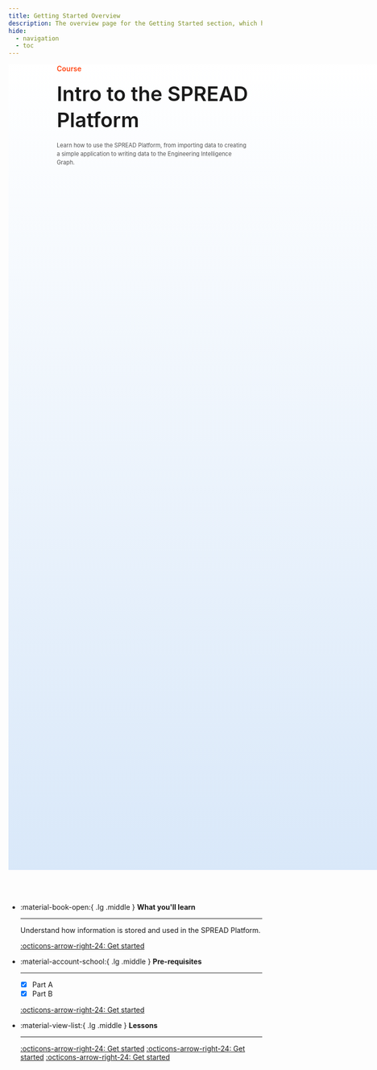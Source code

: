 ```yaml
---
title: Getting Started Overview
description: The overview page for the Getting Started section, which has learning content for using the SPREAD Platform.
hide:
  - navigation
  - toc
---
```


<!--
README

For guidance on how to write documenation, see https://dev.stage.spread.ai/docs/contributor/guide.html. Contact Documentation when this document is ready for review.
-->

<style>
     .md-typeset h1, .md-source-file, .md-typeset hr {
          display: none;
     }

     .md-typeset [data-preview], .md-typeset abbr {
          border-bottom: none;
     }

     nav.md-path {
          display: none !important;
     }

     .md-main__inner {
          margin: 0 !important;
     }

     .md-content__button {
          margin: 8.25px !important;
     }

     article.md-content__inner {
          margin: 0 !important;
          padding-bottom: 3em;
          padding-top: 3em;
     }

     .header {
          width: 100vw;
          background-image: linear-gradient(0deg,#d9e8f9,white);
          min-height: 40vh;
     }

     .header > .right-header-block {
          display: inline-block !important;
          text-align: left;
          font-weight: 600;
          width: 40vw;
          padding-left: 10vw;
     }

     .header > .left-header-block {
          display: inline-block !important;
          text-align: right;
          min-width: 40vw;
          padding-left: 10vw;
          background-image: url('{{ config.site_url }}/getting-started/src/car-diagnosis-demo.png')
     }
</style>

<div class='header'>

<div class='right-header-block'>
	<div style='color: #FF4715'>Course</div>
	<div style='padding-top: 1rem; padding-bottom: 1rem; font-size: 2.5rem; line-height: 1.3' markdown>Intro to the SPREAD Platform</div>
	<div style='color: #525252; line-height: 1.5; font-weight: 400; font-size: 0.7rem'>Learn how to use the SPREAD Platform, from importing data to creating a simple application to writing data to the Engineering Intelligence Graph.</div>
</div>

<div class='left-header-block'></div>

</div>

<br>
<br>
<br>

<div class='grid cards' style='max-width: 80vw !important' markdown>

- :material-book-open:{ .lg .middle } __What you'll learn__

    ---

    Understand how information is stored and used in the SPREAD Platform.

    [:octicons-arrow-right-24: Get started](platform/information-model/information-model-overview.md)

- :material-account-school:{ .lg .middle } __Pre-requisites__

    ---

    - [x] Part A
    - [x] Part B

    [:octicons-arrow-right-24: Get started](platform/information-model/information-model-overview.md)

- :material-view-list:{ .lg .middle } __Lessons__

    ---

    [:octicons-arrow-right-24: Get started](platform/information-model/information-model-overview.md)
    [:octicons-arrow-right-24: Get started](platform/information-model/information-model-overview.md)
    [:octicons-arrow-right-24: Get started](platform/information-model/information-model-overview.md)

</div>
